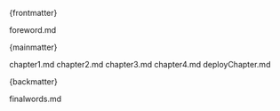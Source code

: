 {frontmatter}

foreword.md

{mainmatter}

chapter1.md
chapter2.md
chapter3.md
chapter4.md
deployChapter.md

{backmatter}

finalwords.md